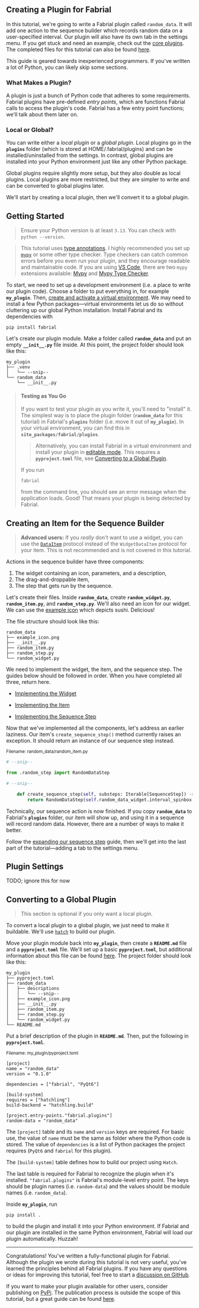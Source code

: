 ## Creating a Plugin for Fabrial

In this tutorial, we're going to write a Fabrial plugin called `random_data`. It will add one action to the sequence builder which records random data on a user-specified interval. Our plugin will also have its own tab in the settings menu. If you get stuck and need an example, check out the [core plugins](https://github.com/Maughan-Lab/fabrial-core-plugins). The completed files for this tutorial can also be found [here](./my_plugin/).

This guide is geared towards inexperienced programmers. If you've written a lot of Python, you can likely skip some sections.

### What Makes a Plugin?

A plugin is just a bunch of Python code that adheres to some requirements. Fabrial plugins have pre-defined *entry points*, which are functions Fabrial calls to access the plugin's code. Fabrial has a few entry point functions; we'll talk about them later on.

### Local or Global?

You can write either a *local plugin* or a *global plugin*. Local plugins go in the **`plugins`** folder (which is stored at HOME/.fabrial/plugins) and can be installed/uninstalled from the settings. In contrast, global plugins are installed into your Python environment just like any other Python package.

Global plugins require slightly more setup, but they also double as local plugins. Local plugins are more restricted, but they are simpler to write and can be converted to global plugins later.

We'll start by creating a local plugin, then we'll convert it to a global plugin.

## Getting Started

> Ensure your Python version is at least `3.13`. You can check with `python --version`.

> This tutorial uses [type annotations](https://docs.python.org/3/library/typing.html). I highly recommended you set up [`mypy`](https://mypy.readthedocs.io/en/stable/getting_started.html) or some other type checker. Type checkers can catch common errors before you even run your plugin, and they encourage readable and maintainable code. If you are using [VS Code](https://code.visualstudio.com/), there are two `mypy` extensions available: [Mypy](https://marketplace.visualstudio.com/items?itemName=matangover.mypy) and [Mypy Type Checker](https://marketplace.visualstudio.com/items?itemName=ms-python.mypy-type-checker).

To start, we need to set up a development environment (i.e. a place to write our plugin code). Choose a folder to put everything in, for example **`my_plugin`**. Then, [create and activate a virtual environment](https://docs.python.org/3/tutorial/venv.html#creating-virtual-environments). We may need to install a few Python packages—virtual environments let us do so without cluttering up our global Python installation. Install Fabrial and its dependencies with
```
pip install fabrial
```
Let's create our plugin module. Make a folder called **`random_data`** and put an empty **`__init__.py`** file inside. At this point, the project folder should look like this:

```
my_plugin
├── .venv
│   └── --snip--
└── random_data
    └── __init__.py
```

> #### Testing as You Go
>
> If you want to test your plugin as you write it, you'll need to "install" it. The simplest way is to place the plugin folder (**`random_data`** for this tutorial) in Fabrial's **`plugins`** folder (i.e. move it out of **`my_plugin`**). In your virtual environment, you can find this in **`site_packages/fabrial/plugins`**.
>
>> Alternatively, you can install Fabrial in a virtual environment and install your plugin in [editable mode](https://setuptools.pypa.io/en/latest/userguide/development_mode.html). This requires a **`pyproject.toml`** file, see [Converting to a Global Plugin](#converting-to-a-global-plugin).
>
>If you run
>
> ```
> fabrial
> ```
>
> from the command line, you should see an error message when the application loads. Good! That means your plugin is being detected by Fabrial.

## Creating an Item for the Sequence Builder
> **Advanced users:** If you *really* don't want to use a widget, you can use the [`DataItem`](../../fabrial/sequence_builder/data_item.py) protocol instead of the `WidgetDataItem` protocol for your item. This is not recommended and is not covered in this tutorial.

Actions in the sequence builder have three components:
1. The widget containing an icon, parameters, and a description,
2. The drag-and-droppable item,
3. The step that gets run by the sequence.

Let's create their files. Inside **`random_data`**, create **`random_widget.py`**, **`random_item.py`**, and **`random_step.py`**. We'll also need an icon for our widget. We can use the [example icon](./my_plugin/random_data/example_icon.png) which depicts sushi. Delicious!

The file structure should look like this:
```
random_data
├── example_icon.png
├── __init__.py
├── random_item.py
├── random_step.py
└── random_widget.py
```

We need to implement the widget, the item, and the sequence step. The guides below should be followed in order. When you have completed all three, return here.

- [Implementing the Widget](./widget.md)

- [Implementing the Item](./item.md)

- [Implementing the Sequence Step](./step.md)

Now that we've implemented all the components, let's address an earlier laziness. Our item's `create_sequence_step()` method currently raises an exception. It should return an instance of our sequence step instead.

<sub>Filename: random_data/random_item.py</sub>
```python
# --snip--

from .random_step import RandomDataStep

# --snip--

    def create_sequence_step(self, substeps: Iterable[SequenceStep]) -> SequenceStep:
        return RandomDataStep(self.random_data_widget.interval_spinbox.value())
```

Technically, our sequence action is now finished. If you copy **`random_data`** to Fabrial's **`plugins`** folder, our item will show up, and using it in a sequence will record random data. However, there are a number of ways to make it better.

Follow the [expanding our sequence step](./advanced_step.md) guide, then we'll get into the last part of the tutorial—adding a tab to the settings menu.

## Plugin Settings

TODO; ignore this for now

## Converting to a Global Plugin

> This section is optional if you only want a local plugin.

To convert a local plugin to a global plugin, we just need to make it buildable. We'll use [`hatch`](https://hatch.pypa.io/latest/) to build our plugin.

Move your plugin module back into **`my_plugin`**, then create a **`README.md`** file and a **`pyproject.toml`** file. We'll set up a basic **`pyproject.toml`**, but additional information about this file can be found [here](https://packaging.python.org/en/latest/guides/writing-pyproject-toml/). The project folder should look like this:

```
my_plugin
├── pyproject.toml
├── random_data
│   ├── descriptions
│   │   └── --snip--
│   ├── example_icon.png
│   ├── __init__.py
│   ├── random_item.py
│   ├── random_step.py
│   └── random_widget.py
└── README.md
```

Put a brief description of the plugin in **`README.md`**. Then, put the following in **`pyproject.toml`**.

<sub>Filename: my_plugin/pyproject.toml</sub>
```
[project]
name = "random_data"
version = "0.1.0"

dependencies = ["fabrial", "PyQt6"]

[build-system]
requires = ["hatchling"]
build-backend = "hatchling.build"

[project.entry-points."fabrial.plugins"]
random-data = "random_data"
```

The `[project]` table and its `name` and `version` keys are required. For basic use, the value of `name` must be the same as folder where the Python code is stored. The value of `dependencies` is a list of Python packages the project requires (`PyQt6` and `fabrial` for this plugin).

The `[build-system]` table defines how to build our project using `Hatch`.

The last table is required for Fabrial to recognize the plugin when it's installed. `"fabrial.plugins"` is Fabrial's module-level entry point. The keys should be plugin names (i.e. `random-data`) and the values should be module names (i.e. `random_data`).

Inside **`my_plugin`**, run

```
pip install .
```

to build the plugin and install it into your Python environment. If Fabrial and our plugin are installed in the same Python environment, Fabrial will load our plugin automatically. Huzzah!

___

Congratulations! You've written a fully-functional plugin for Fabrial. Although the plugin we wrote during this tutorial is not very useful, you've learned the principles behind all Fabrial plugins. If you have any questions or ideas for improving this tutorial, feel free to start a [discussion on GitHub](https://github.com/Maughan-Lab/fabrial/discussions).

If you want to make your plugin available for other users, consider publishing on [PyPi](https://pypi.org/). The publication process is outside the scope of this tutorial, but a great guide can be found [here](https://packaging.python.org/en/latest/tutorials/packaging-projects/).